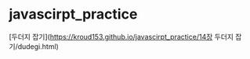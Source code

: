 # javascirpt_practice

[두더지 잡기](https://kroud153.github.io/javascirpt_practice/14장 두더지 잡기/dudegi.html)
